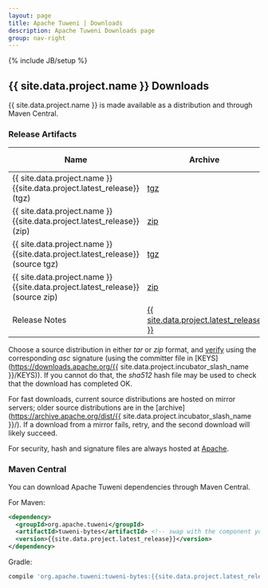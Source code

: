```yaml
---
layout: page
title: Apache Tuweni | Downloads
description: Apache Tuweni Downloads page
group: nav-right
---
```

<!--
{% comment %}
Licensed to the Apache Software Foundation (ASF) under one or more
contributor license agreements.  See the NOTICE file distributed with
this work for additional information regarding copyright ownership.
The ASF licenses this file to you under the Apache License, Version 2.0
(the "License"); you may not use this file except in compliance with
the License.  You may obtain a copy of the License at

http://www.apache.org/licenses/LICENSE-2.0

Unless required by applicable law or agreed to in writing, software
distributed under the License is distributed on an "AS IS" BASIS,
WITHOUT WARRANTIES OR CONDITIONS OF ANY KIND, either express or implied.
See the License for the specific language governing permissions and
limitations under the License.
{% endcomment %}
-->
{% include JB/setup %}

## {{ site.data.project.name }} Downloads

{{ site.data.project.name }} is made available as a distribution and through Maven Central.

### Release Artifacts

<table class="table table-hover sortable">
    <thead>
        <tr>
            <th><b>Name</b></th>
            <th><b>Archive</b></th>
            <th><b>SHA-512</b></th>
            <th><b>Signature</b></th>
        </tr>
    </thead>
    <tbody>
        <tr>
            <td>{{ site.data.project.name }} {{site.data.project.latest_release}} (tgz)</td>
            <td><a href="https://www.apache.org/dyn/closer.lua/{{site.data.project.incubator_slash_name}}/{{site.data.project.latest_release}}-incubating/{{site.data.project.unix_name}}-bin-{{site.data.project.latest_release}}-incubating.tgz">tgz</a></td>
            <td><a href="https://downloads.apache.org/{{site.data.project.incubator_slash_name}}/{{site.data.project.latest_release}}-incubating/{{site.data.project.unix_name}}-bin-{{site.data.project.latest_release}}-incubating.tgz.sha512">SHA-512</a></td>
            <td><a href="https://downloads.apache.org/{{site.data.project.incubator_slash_name}}/{{site.data.project.latest_release}}-incubating/{{site.data.project.unix_name}}-bin-{{site.data.project.latest_release}}-incubating.tgz.asc">ASC</a></td>
        </tr>
        <tr>
            <td>{{ site.data.project.name }} {{site.data.project.latest_release}} (zip)</td>
            <td><a href="https://www.apache.org/dyn/closer.lua/{{site.data.project.incubator_slash_name}}/{{site.data.project.latest_release}}-incubating/{{site.data.project.unix_name}}-bin-{{site.data.project.latest_release}}-incubating.zip">zip</a></td>
            <td><a href="https://downloads.apache.org/{{site.data.project.incubator_slash_name}}/{{site.data.project.latest_release}}-incubating/{{site.data.project.unix_name}}-bin-{{site.data.project.latest_release}}-incubating.zip.sha512">SHA-512</a></td>
            <td><a href="https://downloads.apache.org/{{site.data.project.incubator_slash_name}}/{{site.data.project.latest_release}}-incubating/{{site.data.project.unix_name}}-bin-{{site.data.project.latest_release}}-incubating.zip.asc">ASC</a></td>
        </tr>
        <tr>
            <td>{{ site.data.project.name }} {{site.data.project.latest_release}} (source tgz)</td>
            <td><a href="https://www.apache.org/dyn/closer.lua/{{site.data.project.incubator_slash_name}}/{{site.data.project.latest_release}}-incubating/{{site.data.project.unix_name}}-src-{{site.data.project.latest_release}}-incubating.tgz">tgz</a></td>
            <td><a href="https://downloads.apache.org/{{site.data.project.incubator_slash_name}}/{{site.data.project.latest_release}}-incubating/{{site.data.project.unix_name}}-src-{{site.data.project.latest_release}}-incubating.tgz.sha512">SHA-512</a></td>
            <td><a href="https://downloads.apache.org/{{site.data.project.incubator_slash_name}}/{{site.data.project.latest_release}}-incubating/{{site.data.project.unix_name}}-src-{{site.data.project.latest_release}}-incubating.tgz.asc">ASC</a></td>
        </tr>
        <tr>
            <td>{{ site.data.project.name }} {{site.data.project.latest_release}} (source zip)</td>
            <td><a href="https://www.apache.org/dyn/closer.lua/{{site.data.project.incubator_slash_name}}/{{site.data.project.latest_release}}-incubating/{{site.data.project.unix_name}}-src-{{site.data.project.latest_release}}-incubating.zip">zip</a></td>
            <td><a href="https://downloads.apache.org/{{site.data.project.incubator_slash_name}}/{{site.data.project.latest_release}}-incubating/{{site.data.project.unix_name}}-src-{{site.data.project.latest_release}}-incubating.zip.sha512">SHA-512</a></td>
            <td><a href="https://downloads.apache.org/{{site.data.project.incubator_slash_name}}/{{site.data.project.latest_release}}-incubating/{{site.data.project.unix_name}}-src-{{site.data.project.latest_release}}-incubating.zip.asc">ASC</a></td>
        </tr>
        <tr>
            <td>Release Notes</td>
            <td><a href="https://github.com/apache/incubator-tuweni/releases/tag/v{{ site.data.project.latest_release }}-incubating/">{{ site.data.project.latest_release }}</a></td>
            <td></td>
            <td></td>
            <td></td>
        </tr>
    </tbody>
</table>

Choose a source distribution in either *tar* or *zip* format,
and [verify](https://www.apache.org/dyn/closer.cgi#verify)
using the corresponding *asc* signature (using the committer file in
[KEYS](https://downloads.apache.org/{{ site.data.project.incubator_slash_name }}/KEYS)).
If you cannot do that, the *sha512* hash file may be used to check that the
download has completed OK.

For fast downloads, current source distributions are hosted on mirror servers;
older source distributions are in the
[archive](https://archive.apache.org/dist/{{ site.data.project.incubator_slash_name }}/).
If a download from a mirror fails, retry, and the second download will likely
succeed.

For security, hash and signature files are always hosted at
[Apache](https://downloads.apache.org).

### Maven Central

You can download Apache Tuweni dependencies through Maven Central.

For Maven:

```xml
<dependency>
  <groupId>org.apache.tuweni</groupId>
  <artifactId>tuweni-bytes</artifactId> <!-- swap with the component you want -->
  <version>{{site.data.project.latest_release}}</version>
</dependency>
```

Gradle:

```groovy
compile 'org.apache.tuweni:tuweni-bytes:{{site.data.project.latest_release}}'
```